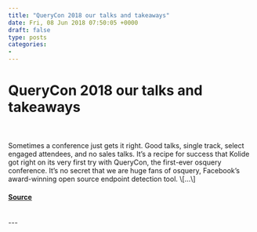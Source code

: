 ```yaml
---
title: "QueryCon 2018 our talks and takeaways"
date: Fri, 08 Jun 2018 07:50:05 +0000
draft: false
type: posts
categories: 
- 
---
```

# QueryCon 2018 our talks and takeaways

<br/>

<br/>
Sometimes a conference just gets it right. Good talks, single track, select engaged attendees, and no sales talks. It’s a recipe for success that Kolide got right on its very first try with QueryCon, the first-ever osquery conference. It’s no secret that we are huge fans of osquery, Facebook’s award-winning open source endpoint detection tool. \[…\]

#### [Source](https://blog.trailofbits.com/2018/06/08/querycon-2018-our-talks-and-takeaways/)

<br/>
---
